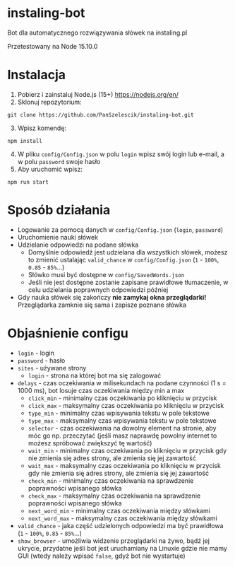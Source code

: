 # instaling-bot
Bot dla automatycznego rozwiązywania słówek na instaling.pl

Przetestowany na Node 15.10.0

# Instalacja
1. Pobierz i zainstaluj Node.js (15+) https://nodejs.org/en/
2. Sklonuj repozytorium:
```
git clone https://github.com/PanSzelescik/instaling-bot.git
```
3. Wpisz komendę:
```
npm install
```
4. W pliku `config/Config.json` w polu `login` wpisz swój login lub e-mail, a w polu `password` swoje hasło
5. Aby uruchomić wpisz:
```
npm run start
```

# Sposób działania
- Logowanie za pomocą danych w `config/Config.json` (`login`, `password`)
- Uruchomienie nauki słówek
- Udzielanie odpowiedzi na podane słówka
  - Domyślnie odpowiedź jest udzielana dla wszystkich słówek, możesz to zmienić ustalając `valid_chance` w `config/Config.json` (`1` - `100%`, `0.85` - `85%`...)
  - Słówko musi być dostępne w `config/SavedWords.json`
  - Jeśli nie jest dostępne zostanie zapisane prawidłowe tłumaczenie, w celu udzielania poprawnych odpowiedzi później
- Gdy nauka słówek się zakończy __nie zamykaj okna przeglądarki!__ Przeglądarka zamknie się sama i zapisze poznane słówka

# Objaśnienie configu
- `login` - login
- `password` - hasło
- `sites` - używane strony
  - `login` - strona na której bot ma się zalogować
- `delays` - czas oczekiwania w milisekundach na podane czynności (1 s = 1000 ms), bot losuje czas oczekiwania między min a max
  - `click_min` - minimalny czas oczekiwania po kliknięciu w przycisk
  - `click_max` - maksymalny czas oczekiwania po kliknięciu w przycisk
  - `type_min` - minimalny czas wpisywania tekstu w pole tekstowe
  - `type_max` - maksymalny czas wpisywania tekstu w pole tekstowe
  - `selector` - czas oczekiwania na dowolny element na stronie, aby móc go np. przeczytać (jeśli masz naprawdę powolny internet to możesz spróbować zwiększyć tę wartość)
  - `wait_min` - minimalny czas oczekiwania po kliknięciu w przycisk gdy nie zmienia się adres strony, ale zmienia się jej zawartość
  - `wait_max` - maksymalny czas oczekiwania po kliknięciu w przycisk gdy nie zmienia się adres strony, ale zmienia się jej zawartość
  - `check_min` - minimalny czas oczekiwania na sprawdzenie poprawności wpisanego słówka
  - `check_max` - maksymalny czas oczekiwania na sprawdzenie poprawności wpisanego słówka
  - `next_word_min` - minimalny czas oczekiwania między słówkami
  - `next_word_max` - maksymalny czas oczekiwania między słówkami
- `valid_chance` - jaka część udzielonych odpowiedzi ma być prawidłowa (`1` - `100%`, `0.85` - `85%`...)
- `show_browser` - umożliwia widzenie przeglądarki na żywo, bądź jej ukrycie, przydatne jeśli bot jest uruchamiany na Linuxie gdzie nie mamy GUI (wtedy należy wpisać `false`, gdyż bot nie wystartuje)
